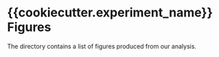 # {{cookiecutter.experiment_name}} Figures

The directory contains a list of figures produced from our analysis.
